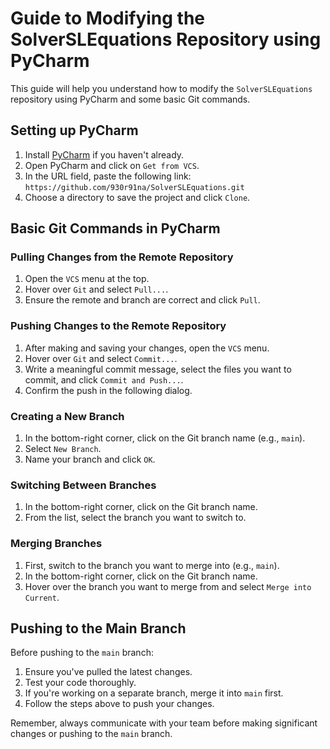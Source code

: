 # Guide to Modifying the SolverSLEquations Repository using PyCharm

This guide will help you understand how to modify the `SolverSLEquations` repository using PyCharm and some basic Git commands.

## Setting up PyCharm

1. Install [PyCharm](https://www.jetbrains.com/pycharm/download/) if you haven't already.
2. Open PyCharm and click on `Get from VCS`.
3. In the URL field, paste the following link: `https://github.com/930r91na/SolverSLEquations.git`
4. Choose a directory to save the project and click `Clone`.

## Basic Git Commands in PyCharm

### Pulling Changes from the Remote Repository

1. Open the `VCS` menu at the top.
2. Hover over `Git` and select `Pull...`.
3. Ensure the remote and branch are correct and click `Pull`.

### Pushing Changes to the Remote Repository

1. After making and saving your changes, open the `VCS` menu.
2. Hover over `Git` and select `Commit...`.
3. Write a meaningful commit message, select the files you want to commit, and click `Commit and Push...`.
4. Confirm the push in the following dialog.

### Creating a New Branch

1. In the bottom-right corner, click on the Git branch name (e.g., `main`).
2. Select `New Branch`.
3. Name your branch and click `OK`.

### Switching Between Branches

1. In the bottom-right corner, click on the Git branch name.
2. From the list, select the branch you want to switch to.

### Merging Branches

1. First, switch to the branch you want to merge into (e.g., `main`).
2. In the bottom-right corner, click on the Git branch name.
3. Hover over the branch you want to merge from and select `Merge into Current`.

## Pushing to the Main Branch

Before pushing to the `main` branch:

1. Ensure you've pulled the latest changes.
2. Test your code thoroughly.
3. If you're working on a separate branch, merge it into `main` first.
4. Follow the steps above to push your changes.

Remember, always communicate with your team before making significant changes or pushing to the `main` branch.


